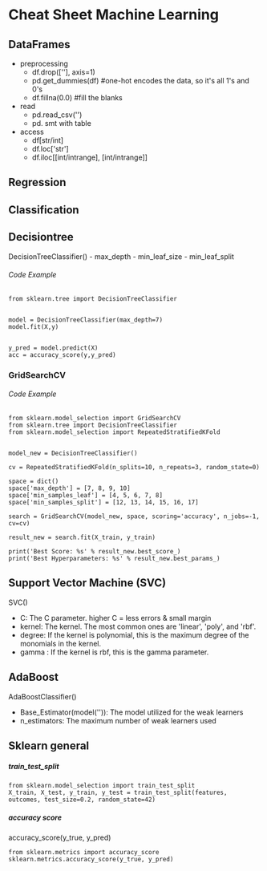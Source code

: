 # Cheat  Sheet Machine Learning
## DataFrames
- preprocessing
   - df.drop([''], axis=1)
   - pd.get_dummies(df) #one-hot encodes the data, so it's all 1's and 0's
   - df.fillna(0.0) #fill the blanks
- read
   - pd.read_csv('')
   - pd. smt with table
- access
   - df[str/int]
   - df.loc['str']
   - df.iloc[[int/intrange], [int/intrange]]
## Regression


 
 ## Classification
 
 
 ## Decisiontree
 DecisionTreeClassifier()
    - max_depth
    - min_leaf_size
    - min_leaf_split
 
 
 
###### Code Example

```
from sklearn.tree import DecisionTreeClassifier


model = DecisionTreeClassifier(max_depth=7)
model.fit(X,y)


y_pred = model.predict(X)
acc = accuracy_score(y,y_pred)
```
### GridSearchCV
###### Code Example
```
from sklearn.model_selection import GridSearchCV
from sklearn.tree import DecisionTreeClassifier
from sklearn.model_selection import RepeatedStratifiedKFold


model_new = DecisionTreeClassifier()

cv = RepeatedStratifiedKFold(n_splits=10, n_repeats=3, random_state=0)

space = dict()
space['max_depth'] = [7, 8, 9, 10]
space['min_samples_leaf'] = [4, 5, 6, 7, 8]
space['min_samples_split'] = [12, 13, 14, 15, 16, 17]

search = GridSearchCV(model_new, space, scoring='accuracy', n_jobs=-1, cv=cv)

result_new = search.fit(X_train, y_train)

print('Best Score: %s' % result_new.best_score_)
print('Best Hyperparameters: %s' % result_new.best_params_)
```

## Support Vector Machine (SVC)
SVC()
   - C: The C parameter. higher C = less errors & small margin
   - kernel: The kernel. The most common ones are 'linear', 'poly', and 'rbf'.
   - degree: If the kernel is polynomial, this is the maximum degree of the monomials in the kernel.
   - gamma : If the kernel is rbf, this is the gamma parameter.

## AdaBoost
AdaBoostClassifier()
   - Base_Estimator(model('')): The model utilized for the weak learners
   - n_estimators: The maximum number of weak learners used

## Sklearn general

##### train_test_split
```
from sklearn.model_selection import train_test_split
X_train, X_test, y_train, y_test = train_test_split(features, outcomes, test_size=0.2, random_state=42)
```
##### accuracy score
accuracy_score(y_true, y_pred)
```
from sklearn.metrics import accuracy_score
sklearn.metrics.accuracy_score(y_true, y_pred)
```
